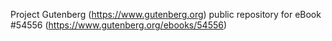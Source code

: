 Project Gutenberg (https://www.gutenberg.org) public repository for
eBook #54556 (https://www.gutenberg.org/ebooks/54556)
